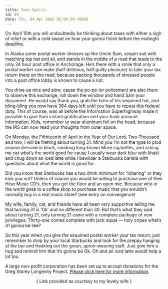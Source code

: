 ```yaml
---
title: Teen Spirit.
id: 49
date: Thu, 04 Apr 2002 02:04:39 +0000
---
```


On April 15th you will undoubtedly be thinking about taxes with either a sigh of relief or with a cold sweat on how your gonna finish before the midnight deadline.  

In Alaska some postal worker dresses up like Uncle Sam, sequin suit with matching top hat and all, and stands in the middle of a road that leads to the only 24 hour post office in Anchorage. He’s there with a smile that only a postal worker can make (half delirious, half guilty pleasure) to take your tax return there on the road, because packing thousands of stressed people into a post office lobby is known to cause a riot.  

You drive up nice and slow, cause the po-po (or policemen) are also there to observe this exchange, roll down the window and hand Sam your document. He would say thank you, grab the brim of his sequined hat, and bling-bling you now have 364 days left until you have to repeat this federal duty. This of course, was all before the Information Superhighway made it possible to give Sam instant gratification and your bank account information. Kids, remember to wear aluminum foil on the head, because the IRS can now read your thoughts from outer space.  

On Monday, the Fifthteenth of April in the Year of Our Lord, Two-Thousand and two, I will be fretting about turning 31. Mind you I’m not the type to plod around dressed in black, smoking long-brown More cigarettes, and asking my cat what’s the world good for cause I usually wear dark blue with khaki and chug down an iced latte while I bewilder a Starbucks barista with questions about what the world is good for.  

Did you know that Starbucks has a two drink minimum for “loitering” or they kick you out? Unless of course you would be willing to purchase one of their Hear Music CD’s, then you get the floor and an open mic. Because who in the world goes to a coffee shop to purchase music that you wouldn’t normally buy in a real music store? (see entry on convergence)  

My wife, family, cat, and friends have all been very supportive telling me that turning 31 is ‘Ok’ and no different than 30. But that’s what they said about turning 21, only turning 21 came with a complete package of new privileges. Thirty-one comes complete with jack squat — holy cripes what’s 41 gonna be like?  

So this year when you give the sequined postal worker your tax return, just remember to drop by your local Starbucks and look for the preppy hanging at the bar and freaking out the green, apron-wearing staff. Just give him a hug and remind him that it’s gonna be Ok. Oh and an iced latte would help a lot too.  

A large non-profit corporation has been set up to accept donations for the Greg Storey Longevity Project. [Please click here for more information](http://www.amazon.com/exec/obidos/registry/3DXT5N5N70082/104-6906965-2157555).



<div align="center">{ Link provided as courtesy to my lovely wife }</div>


